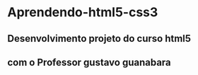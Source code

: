 # Aprendendo-html5-css3
## Desenvolvimento projeto do curso html5
## com o **Professor gustavo guanabara**
